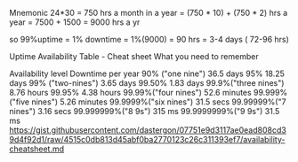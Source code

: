 Mnemonic
24*30 = 750 hrs a month
in a year = (750 * 10) + (750 * 2) hrs a year
          = 7500 + 1500
          = 9000 hrs a yr
          
so
99%uptime = 1% downtime = 1%(9000) = 90 hrs = 3-4 days ( 72-96 hrs)

Uptime
Availability Table - Cheat sheet
What you need to remember

Availability level	Downtime per year
90% ("one nine")	36.5 days
95%	18.25 days
99% ("two-nines")	3.65 days
99.50%	1.83 days
99.9%("three nines")	8.76 hours
99.95%	4.38 hours
99.99%("four nines")	52.6 minutes
99.999%("five nines")	5.26 minutes
99.9999%("six nines")	31.5 secs
99.99999%("7 nines")	3.16 secs
99.999999%("8 9s")	315 ms
99.9999999%("9 9s")	31.5 ms
https://gist.githubusercontent.com/dastergon/07751e9d3117ae0ead808cd39d4f92d1/raw/4515c0db813d45abf0ba2770123c26c311393ef7/availability-cheatsheet.md
